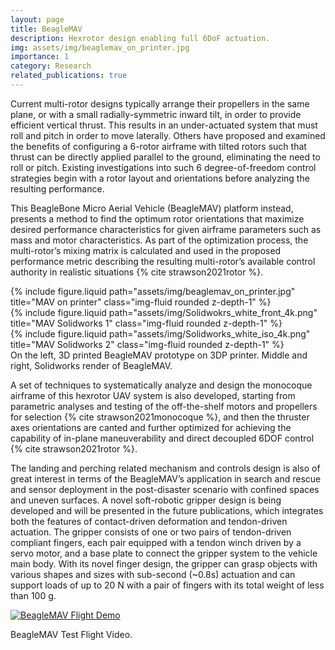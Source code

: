 ```yaml
---
layout: page
title: BeagleMAV
description: Hexrotor design enabling full 6DoF actuation.
img: assets/img/beaglemav_on_printer.jpg
importance: 1
category: Research
related_publications: true
---
```


<!-- Every project has a beautiful feature showcase page.
It's easy to include images in a flexible 3-column grid format.
Make your photos 1/3, 2/3, or full width.

To give your project a background in the portfolio page, just add the img tag to the front matter like so:

    ---
    layout: page
    title: project
    description: a project with a background image
    img: /assets/img/12.jpg
    --- -->

Current multi-rotor designs typically arrange their propellers in the same plane, or with a small radially-symmetric inward tilt, in order to provide efficient vertical thrust. This results in an under-actuated system that must roll and pitch in order to move laterally. Others have proposed and examined the benefits of configuring a 6-rotor airframe with tilted rotors such that thrust can be directly applied parallel to the ground, eliminating the need to roll or pitch. Existing investigations into such 6 degree-of-freedom control strategies begin with a rotor layout and orientations before analyzing the resulting performance.

This BeagleBone Micro Aerial Vehicle (BeagleMAV) platform instead, presents a method to find the optimum rotor orientations that maximize desired performance characteristics for given airframe parameters such as mass and motor characteristics. As part of the optimization process, the multi-rotor’s mixing matrix is calculated and used in the proposed performance metric describing the resulting multi-rotor’s available control authority in realistic situations {% cite strawson2021rotor %}.

<div class="row">
    <div class="col-sm mt-3 mt-md-0">
        {% include figure.liquid path="assets/img/beaglemav_on_printer.jpg" title="MAV on printer" class="img-fluid rounded z-depth-1" %}
    </div>
    <div class="col-sm mt-3 mt-md-0">
        {% include figure.liquid path="assets/img/Solidwokrs_white_front_4k.png" title="MAV Solidworks 1" class="img-fluid rounded z-depth-1" %}
    </div>
    <div class="col-sm mt-3 mt-md-0">
        {% include figure.liquid path="assets/img/Solidworks_white_iso_4k.png" title="MAV Solidworks 2" class="img-fluid rounded z-depth-1" %}
    </div>
</div>
<div class="caption">
    On the left, 3D printed BeagleMAV prototype on 3DP printer. Middle and right, Solidworks render of BeagleMAV.
</div>

A set of techniques to systematically analyze and design the monocoque airframe of this hexrotor UAV system is also developed, starting from parametric analyses and testing of the off-the-shelf motors and propellers for selection {% cite strawson2021monocoque %}, and then the thruster axes orientations are canted and further optimized for achieving the capability of in-plane maneuverability and direct decoupled 6DOF control {% cite strawson2021rotor %}.

The landing and perching related mechanism and controls design is also of great interest in terms of the BeagleMAV’s application in search and rescue and sensor deployment in the post-disaster scenario with confined spaces and uneven surfaces. A novel soft-robotic gripper design is being developed and will be presented in the future publications, which integrates both the features of contact-driven deformation and tendon-driven actuation. The gripper consists of one or two pairs of tendon-driven compliant fingers, each pair equipped with a tendon winch driven by a servo motor, and a base plate to connect the gripper system to the vehicle main body. With its novel finger design, the gripper can grasp objects with various shapes and sizes with sub-second (~0.8s) actuation and can support loads of up to 20 N with a pair of fingers with its total weight of less than 100 g.


[![BeagleMAV Flight Demo](https://img.youtube.com/vi/0P7kTeUToKM/0.jpg)](https://www.youtube.com/watch?v=0P7kTeUToKM "BeagleMAV Flight Demo")

<div class="caption">
    BeagleMAV Test Flight Video.
</div>

